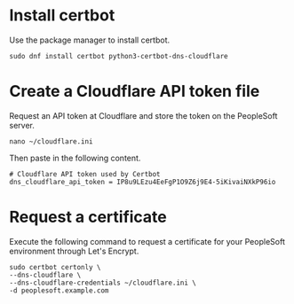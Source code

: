 # Install certbot
Use the package manager to install certbot.
```
sudo dnf install certbot python3-certbot-dns-cloudflare
```

# Create a Cloudflare API token file
Request an API token at Cloudflare and store the token on the PeopleSoft server.
```
nano ~/cloudflare.ini
```
Then paste in the following content.
```
# Cloudflare API token used by Certbot
dns_cloudflare_api_token = IP8u9LEzu4EeFgP1O9Z6j9E4-5iKivaiNXkP96io
```

# Request a certificate
Execute the following command to request a certificate for your PeopleSoft environment through Let's Encrypt.
```
sudo certbot certonly \
--dns-cloudflare \
--dns-cloudflare-credentials ~/cloudflare.ini \
-d peoplesoft.example.com
```